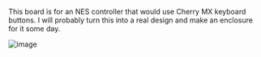 This board is for an NES controller that would use Cherry MX keyboard buttons. I will probably turn this into a real design and make an enclosure for it some day.

![image](https://github.com/y1ff/random-pcbs/blob/main/nes%20mx/pic.jpg)
